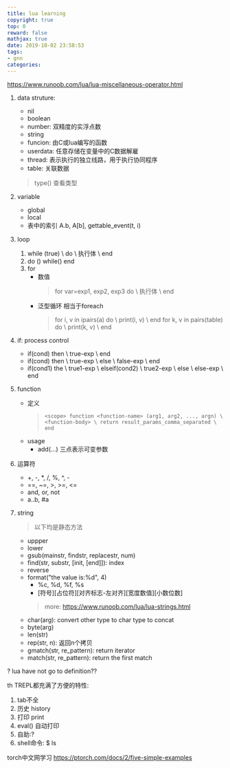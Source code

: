 ```yaml
---
title: lua learning
copyright: true
top: 0
reward: false
mathjax: true
date: 2019-10-02 23:58:53
tags:
- gnn
categories:
---
```

https://www.runoob.com/lua/lua-miscellaneous-operator.html

1. data struture:
    - nil
    - boolean
    - number: 双精度的实浮点数
    - string
    - funcion: 由C或lua编写的函数
    - userdata: 任意存储在变量中的C数据解雇
    - thread: 表示执行的独立线路，用于执行协同程序
    - table: 关联数据
    > type() 查看类型
2. variable
    - global
    - local
    - 表中的索引 A.b, A[b], gettable_event(t, i)
3. loop
    1. while (true) \ do \ 执行体 \ end
    2. do () while() end
    3. for
        - 数值
            > for var=exp1, exp2, exp3 do \ 执行体 \ end
        - 泛型循环 相当于foreach
            > for i, v in ipairs(a) do \ print(i, v) \ end
            > for k, v in pairs(table) do \ print(k, v) \ end

4. if: process control
    - if(cond) then \ true-exp \ end
    - if(cond) then \ true-exp \ else \ false-exp \ end
    - if(cond1) the \ true1-exp \ elseif(cond2) \ true2-exp \ else \ else-exp \ end
5. function
    - 定义
        > `<scope> function <function-name> (arg1, arg2, ..., argn) \ <function-body> \ return result_params_comma_separated \ end`
    - usage
        - add(...) 三点表示可变参数 
6. 运算符
    - +, -, *, /, %, ^, -
    - ==, ~=, >, >=, <=
    - and, or, not
    - a..b,  #a
7. string
    > 以下均是静态方法
    - uppper
    - lower
    - gsub(mainstr, findstr, replacestr, num)
    - find(str, substr, [init, [end]]): index
    - reverse
    - format("the value is:%d", 4)
        - %c, %d, %f, %s
        - [符号][占位符][对齐标志-左对齐][宽度数值][小数位数]
        > more: https://www.runoob.com/lua/lua-strings.html
    - char(arg): convert other type to char type to concat
    - byte(arg)
    - len(str) 
    - rep(str, n): 返回n个拷贝
    - gmatch(str, re_pattern): return iterator
    - match(str, re_pattern): return the first match



? lua have not go to definition??

th TREPL都充满了方便的特性:
1. tab不全
2. 历史 history
3. 打印 print
4. eval() 自动打印
5. 自助:?
6. shell命令: $ ls


torch中文网学习
https://ptorch.com/docs/2/five-simple-examples